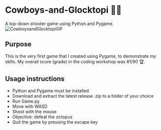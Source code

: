 # Cowboys-and-Glocktopi 🤠🐙
A top-down shooter game using Python and Pygame.
![CowboysandGlocktopiGIF](https://github.com/AnhadSodhi/Cowboys-and-Glocktopi/assets/96636073/b3a624c2-f4f9-4ea0-ba36-8ca7fb340923)


## Purpose
This is the very first game that I created using Pygame, to demonstrate my skills.
My overall score (grade) in the coding workshop was #1/90 🏆.

## Usage instructions
* Python and Pygame must be installed
* Download and extract the latest release .zip to a folder of your choice
* Run Game.py
* Move with WASD
* Shoot with the mouse
* Objective: defeat the octopus
* Quit the game by pressing the escape key
